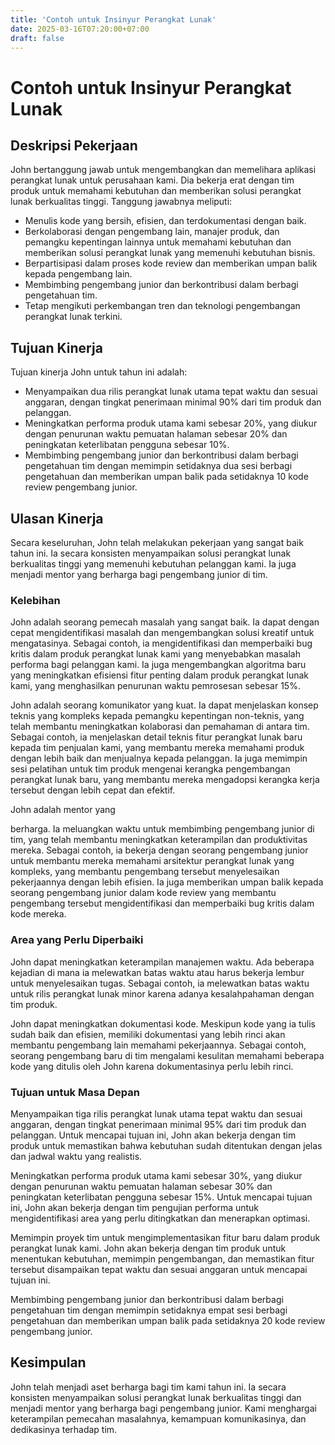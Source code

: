 ```yaml
---
title: 'Contoh untuk Insinyur Perangkat Lunak'
date: 2025-03-16T07:20:00+07:00
draft: false
---
```


# Contoh untuk Insinyur Perangkat Lunak

## **Deskripsi Pekerjaan**

John bertanggung jawab untuk mengembangkan dan memelihara aplikasi perangkat lunak untuk perusahaan kami. Dia bekerja erat dengan tim produk untuk memahami kebutuhan dan memberikan solusi perangkat lunak berkualitas tinggi. Tanggung jawabnya meliputi:

- Menulis kode yang bersih, efisien, dan terdokumentasi dengan baik.
- Berkolaborasi dengan pengembang lain, manajer produk, dan pemangku kepentingan lainnya untuk memahami kebutuhan dan memberikan solusi perangkat lunak yang memenuhi kebutuhan bisnis.
- Berpartisipasi dalam proses kode review dan memberikan umpan balik kepada pengembang lain.
- Membimbing pengembang junior dan berkontribusi dalam berbagi pengetahuan tim.
- Tetap mengikuti perkembangan tren dan teknologi pengembangan perangkat lunak terkini.

## **Tujuan Kinerja**

Tujuan kinerja John untuk tahun ini adalah:

- Menyampaikan dua rilis perangkat lunak utama tepat waktu dan sesuai anggaran, dengan tingkat penerimaan minimal 90% dari tim produk dan pelanggan.
- Meningkatkan performa produk utama kami sebesar 20%, yang diukur dengan penurunan waktu pemuatan halaman sebesar 20% dan peningkatan keterlibatan pengguna sebesar 10%.
- Membimbing pengembang junior dan berkontribusi dalam berbagi pengetahuan tim dengan memimpin setidaknya dua sesi berbagi pengetahuan dan memberikan umpan balik pada setidaknya 10 kode review pengembang junior.

## **Ulasan Kinerja**

Secara keseluruhan, John telah melakukan pekerjaan yang sangat baik tahun ini. Ia secara konsisten menyampaikan solusi perangkat lunak berkualitas tinggi yang memenuhi kebutuhan pelanggan kami. Ia juga menjadi mentor yang berharga bagi pengembang junior di tim.

### **Kelebihan**

John adalah seorang pemecah masalah yang sangat baik. Ia dapat dengan cepat mengidentifikasi masalah dan mengembangkan solusi kreatif untuk mengatasinya. Sebagai contoh, ia mengidentifikasi dan memperbaiki bug kritis dalam produk perangkat lunak kami yang menyebabkan masalah performa bagi pelanggan kami. Ia juga mengembangkan algoritma baru yang meningkatkan efisiensi fitur penting dalam produk perangkat lunak kami, yang menghasilkan penurunan waktu pemrosesan sebesar 15%.

John adalah seorang komunikator yang kuat. Ia dapat menjelaskan konsep teknis yang kompleks kepada pemangku kepentingan non-teknis, yang telah membantu meningkatkan kolaborasi dan pemahaman di antara tim. Sebagai contoh, ia menjelaskan detail teknis fitur perangkat lunak baru kepada tim penjualan kami, yang membantu mereka memahami produk dengan lebih baik dan menjualnya kepada pelanggan. Ia juga memimpin sesi pelatihan untuk tim produk mengenai kerangka pengembangan perangkat lunak baru, yang membantu mereka mengadopsi kerangka kerja tersebut dengan lebih cepat dan efektif.

John adalah mentor yang

berharga. Ia meluangkan waktu untuk membimbing pengembang junior di tim, yang telah membantu meningkatkan keterampilan dan produktivitas mereka. Sebagai contoh, ia bekerja dengan seorang pengembang junior untuk membantu mereka memahami arsitektur perangkat lunak yang kompleks, yang membantu pengembang tersebut menyelesaikan pekerjaannya dengan lebih efisien. Ia juga memberikan umpan balik kepada seorang pengembang junior dalam kode review yang membantu pengembang tersebut mengidentifikasi dan memperbaiki bug kritis dalam kode mereka.

### **Area yang Perlu Diperbaiki**

John dapat meningkatkan keterampilan manajemen waktu. Ada beberapa kejadian di mana ia melewatkan batas waktu atau harus bekerja lembur untuk menyelesaikan tugas. Sebagai contoh, ia melewatkan batas waktu untuk rilis perangkat lunak minor karena adanya kesalahpahaman dengan tim produk.

John dapat meningkatkan dokumentasi kode. Meskipun kode yang ia tulis sudah baik dan efisien, memiliki dokumentasi yang lebih rinci akan membantu pengembang lain memahami pekerjaannya. Sebagai contoh, seorang pengembang baru di tim mengalami kesulitan memahami beberapa kode yang ditulis oleh John karena dokumentasinya perlu lebih rinci.

### **Tujuan untuk Masa Depan**

Menyampaikan tiga rilis perangkat lunak utama tepat waktu dan sesuai anggaran, dengan tingkat penerimaan minimal 95% dari tim produk dan pelanggan. Untuk mencapai tujuan ini, John akan bekerja dengan tim produk untuk memastikan bahwa kebutuhan sudah ditentukan dengan jelas dan jadwal waktu yang realistis.

Meningkatkan performa produk utama kami sebesar 30%, yang diukur dengan penurunan waktu pemuatan halaman sebesar 30% dan peningkatan keterlibatan pengguna sebesar 15%. Untuk mencapai tujuan ini, John akan bekerja dengan tim pengujian performa untuk mengidentifikasi area yang perlu ditingkatkan dan menerapkan optimasi.

Memimpin proyek tim untuk mengimplementasikan fitur baru dalam produk perangkat lunak kami. John akan bekerja dengan tim produk untuk menentukan kebutuhan, memimpin pengembangan, dan memastikan fitur tersebut disampaikan tepat waktu dan sesuai anggaran untuk mencapai tujuan ini.

Membimbing pengembang junior dan berkontribusi dalam berbagi pengetahuan tim dengan memimpin setidaknya empat sesi berbagi pengetahuan dan memberikan umpan balik pada setidaknya 20 kode review pengembang junior.

## **Kesimpulan**

John telah menjadi aset berharga bagi tim kami tahun ini. Ia secara konsisten menyampaikan solusi perangkat lunak berkualitas tinggi dan menjadi mentor yang berharga bagi pengembang junior. Kami menghargai keterampilan pemecahan masalahnya, kemampuan komunikasinya, dan dedikasinya terhadap tim.
